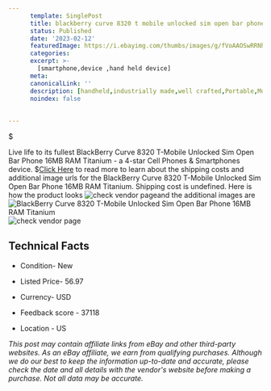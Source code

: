 ```yaml
---
      template: SinglePost
      title: blackberry curve 8320 t mobile unlocked sim open bar phone 16mb ram titanium
      status: Published
      date: '2023-02-12'
      featuredImage: https://i.ebayimg.com/thumbs/images/g/fVoAAOSwRRNhi~HG/s-l225.jpg
      categories: 
      excerpt: >-
        [smartphone,device ,hand held device]
      meta:
      canonicalLink: ''
      description: [handheld,industrially made,well crafted,Portable,Mobile,Compact,Convenient,Lightweight,Maneuverable,Man-portable,Miniature,Carriable,Hand-held,Light,Holdable,Transportable,Mobile device,Pocket-sized,On-the-go,Wireless,Cordless,Compact size,Convenient size, smartphone,device ,hand held device]
      noindex: false
      
        
---
```

$

Live life to its fullest BlackBerry Curve 8320 T-Mobile Unlocked Sim Open Bar Phone 16MB RAM Titanium - a 4-star Cell Phones & Smartphones device.
$[Click Here](https://www.ebay.com/itm/294556530079?hash=item4494eff59f%3Ag%3AfVoAAOSwRRNhi%7EHG&mkevt=1&mkcid=1&mkrid=711-53200-19255-0&campid=%253CePNCampaignId%253E&customid=%253CreferenceId%253E&toolid=10049) to read more to learn about the shipping costs and additional image urls for the BlackBerry Curve 8320 T-Mobile Unlocked Sim Open Bar Phone 16MB RAM Titanium. Shipping cost is undefined. Here is how the product looks ![check vendor page](https://i.ebayimg.com/thumbs/images/g/fVoAAOSwRRNhi~HG/s-l225.jpg)and the additional images are![BlackBerry Curve 8320 T-Mobile Unlocked Sim Open Bar Phone 16MB RAM Titanium](https://i.ebayimg.com/images/g/fVoAAOSwRRNhi~HG/s-l960.jpg)![check vendor page](https://origin-galleryplus.ebayimg.com/ws/web/294556530079_2_0_1/225x225.jpg,https://origin-galleryplus.ebayimg.com/ws/web/294556530079_3_0_1/225x225.jpg,https://origin-galleryplus.ebayimg.com/ws/web/294556530079_4_0_1/225x225.jpg,https://origin-galleryplus.ebayimg.com/ws/web/294556530079_5_0_1/225x225.jpg,https://origin-galleryplus.ebayimg.com/ws/web/294556530079_6_0_1/225x225.jpg,https://origin-galleryplus.ebayimg.com/ws/web/294556530079_7_0_1/225x225.jpg)



 ## Technical Facts 



     
      

 - Condition- New 


      

 - Listed Price- 56.97 


      

 - Currency- USD 


      

 - Feedback score - 37118 


      

 - Location - US 


      
      

 *_This post may contain affiliate links from eBay and other third-party websites. As an eBay affiliate, we earn from qualifying purchases. Although we do our best to keep the information up-to-date and accurate, please check the date and all details with the vendor's website before making a purchase. Not all data may be accurate._*






